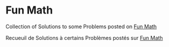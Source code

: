 # Fun Math

Collection of Solutions to some Problems posted on [Fun Math]()

Recueuil de Solutions à certains Problèmes postés sur [Fun Math]()
